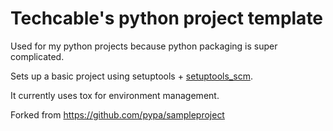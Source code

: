 # Techcable's python project template
Used for my python projects because python packaging is super complicated.

Sets up a basic project using setuptools + [setuptools\_scm](https://github.com/pypa/setuptools_scm).

It currently uses tox for environment management.

Forked from https://github.com/pypa/sampleproject
